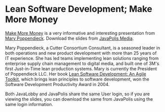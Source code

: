 # Lean Software Development; Make More Money

[Make More Money](http://www.javalobby.org/av/javapolis/21/poppendieck-moremoney) is a very informative and interesting presentation from [Mary Poppendieck](http://www.poppendieck.com/). Download the slides from [JavaPolis Media](http://www.javapolis.com/confluence/display/JP04Pres/JavaPolis+Media).

Mary Poppendieck, a Cutter Consortium Consultant, is a seasoned leader in both operations and new product development with more than 25 years of IT experience. She has led teams implementing lean solutions ranging from enterprise supply chain management to digital media, and built one of 3M's first Just-in-Time lean production systems. Mary is currently the President of Poppendieck LLC. Her book [Lean Software Development: An Agile Toolkit](http://www.amazon.com/exec/obidos/tg/detail/-/0321150783/qid=1112514640/), which brings lean principles to software development, won the Software Development Productivity Award in 2004.

Both JavaLobby and JavaPolis share the same User login, so if you are viewing the slides, you can download the same from JavaPolis using the same login information.